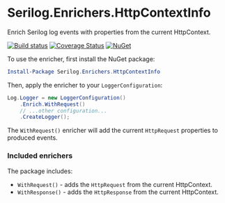 # Serilog.Enrichers.HttpContextInfo

Enrich Serilog log events with properties from the current HttpContext.

[![Build status](https://ci.appveyor.com/api/projects/status/s9yu6rmpts96rk6f/branch/master?svg=true)](https://ci.appveyor.com/project/mrstebo/serilog-enrichers-http-context-info/branch/master)
[![Coverage Status](https://coveralls.io/repos/github/mrstebo/serilog-enrichers-http-context-info/badge.svg?branch=master)](https://coveralls.io/github/mrstebo/serilog-enrichers-http-context-info?branch=master)
[![NuGet](http://img.shields.io/nuget/v/Serilog.Enrichers.HttpContextInfo.svg?style=flat)](https://www.nuget.org/packages/Serilog.Enrichers.HttpContextInfo/)

To use the enricher, first install the NuGet package:

```powershell
Install-Package Serilog.Enrichers.HttpContextInfo
```

Then, apply the enricher to your `LoggerConfiguration`:

```csharp
Log.Logger = new LoggerConfiguration()
    .Enrich.WithRequest()
    // ...other configuration...
    .CreateLogger();
```

The `WithRequest()` enricher will add the current `HttpRequest` properties to produced events.

### Included enrichers

The package includes:
 * `WithRequest()` - adds the `HttpRequest` from the current HttpContext.
 * `WithResponse()` - adds the `HttpResponse` from the current HttpContext.
